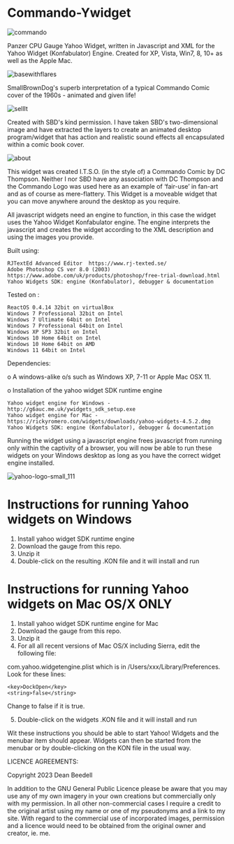 # Commando-Ywidget

 ![commando](https://github.com/yereverluvinunclebert/Commando-Ywidget/assets/2788342/b94d6c8d-3292-42a0-a48c-c45ae42ceb11)

Panzer CPU Gauge Yahoo Widget, written in Javascript and XML for the Yahoo 
Widget (Konfabulator) Engine. Created for XP, Vista, Win7, 8, 10+ as well as the 
Apple Mac.

![basewithflares](https://github.com/yereverluvinunclebert/Commando-Ywidget/assets/2788342/f33c820a-cd94-46c0-b02e-93ec4f0b5508)

SmallBrownDog's superb interpretation of a typical Commando Comic cover of the 
1960s - animated and given life!

![sellIt](https://github.com/yereverluvinunclebert/Commando-Ywidget/assets/2788342/57af3149-ac96-46c5-9162-537e349eae8e)

Created with SBD's kind permission. I have taken SBD's two-dimensional image and 
have extracted the layers to create an animated desktop program/widget that has 
action and realistic sound effects all encapsulated within a comic book cover.

![about](https://github.com/yereverluvinunclebert/Commando-Ywidget/assets/2788342/e839ab74-556f-48ca-becd-1ad5626d4228)

This widget was created I.T.S.O. (in the style of) a Commando Comic by DC Thompson. 
Neither I nor SBD have any association with DC Thompson and the Commando Logo 
was used here as an example of ‘fair-use’ in fan-art and as of course as mere-flattery.
This Widget is a moveable widget that you can move anywhere around the desktop 
as you require.

All javascript widgets need an engine to function, in this case the widget uses 
the Yahoo Widget Konfabulator engine. The engine interprets the javascript and 
creates the widget according to the XML description and using the images you 
provide. 

Built using: 

	RJTextEd Advanced Editor  https://www.rj-texted.se/ 
	Adobe Photoshop CS ver 8.0 (2003)  https://www.adobe.com/uk/products/photoshop/free-trial-download.html  
	Yahoo Widgets SDK: engine (Konfabulator), debugger & documentation

Tested on :

	ReactOS 0.4.14 32bit on virtualBox    
	Windows 7 Professional 32bit on Intel    
	Windows 7 Ultimate 64bit on Intel    
	Windows 7 Professional 64bit on Intel    
	Windows XP SP3 32bit on Intel    
	Windows 10 Home 64bit on Intel    
	Windows 10 Home 64bit on AMD    
	Windows 11 64bit on Intel  
  
   
 Dependencies:
 
 o A windows-alike o/s such as Windows XP, 7-11 or Apple Mac OSX 11.    	
 
 o Installation of the yahoo widget SDK runtime engine  
 
	Yahoo widget engine for Windows - http://g6auc.me.uk/ywidgets_sdk_setup.exe  
	Yahoo widget engine for Mac - https://rickyromero.com/widgets/downloads/yahoo-widgets-4.5.2.dmg
	Yahoo Widgets SDK: engine (Konfabulator), debugger & documentation

Running the widget using a javascript engine frees javascript from running only 
within the captivity of a browser, you will now be able to run these widgets on 
your Windows desktop as long as you have the correct widget engine installed.

![yahoo-logo-small_111](https://github.com/yereverluvinunclebert/Commando-Ywidget/assets/2788342/c5f9aadd-9847-4364-b42f-08c80468b1a1)

 
Instructions for running Yahoo widgets on Windows
=================================================

1. Install yahoo widget SDK runtime engine
2. Download the gauge from this repo.
3. Unzip it
4. Double-click on the resulting .KON file and it will install and run

Instructions for running Yahoo widgets on Mac OS/X ONLY
========================================================

1. Install yahoo widget SDK runtime engine for Mac
2. Download the gauge from this repo.
3. Unzip it
4. For all all recent versions of Mac OS/X including Sierra, edit the following 
file:

com.yahoo.widgetengine.plist which is in /Users/xxx/Library/Preferences. Look 
for these lines: 
   
	<key>DockOpen</key>  
	<string>false</string>  

Change to false if it is true.

5. Double-click on the widgets .KON file and it will install and run

Wit these instructions you should be able to start Yahoo! Widgets and the 
menubar item should appear. Widgets can then be started from the menubar or by 
double-clicking on the KON file in the usual way.



LICENCE AGREEMENTS:

Copyright 2023 Dean Beedell

In addition to the GNU General Public Licence please be aware that you may use
any of my own imagery in your own creations but commercially only with my
permission. In all other non-commercial cases I require a credit to the
original artist using my name or one of my pseudonyms and a link to my site.
With regard to the commercial use of incorporated images, permission and a
licence would need to be obtained from the original owner and creator, ie. me.
